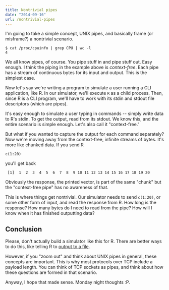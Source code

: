 ```yaml
---
title: Nontrivial pipes
date: "2014-09-16"
url: /nontrivial-pipes
---
```



I'm going to take a simple concept, UNIX pipes, and basically frame (or misframe?) a nontrivial scenario.

    $ cat /proc/cpuinfo | grep CPU | wc -l
    4

We all know pipes, of course. You pipe stuff in and pipe stuff out. Easy enough. I think the piping in the example above is *context-free*. Each pipe has a stream of continuous bytes for its input and output. This is the simplest case.

Now let's say we're writing a program to simulate a user running a CLI application, like R. In our simulator, we'll execute `R` as a child process. Then, since R is a CLI program, we'll have to work with its stdin and stdout file descriptors (which are pipes).

It's easy enough to simulate a user typing in commands -- simply write data to R's stdin. To get the output, read from its stdout. We know this, and the entire scenario is simple enough. Let's also call it "context-free."

But what if you wanted to capture the output for each command separately? Now we're moving away from the context-free, infinite streams of bytes. It's more like chunked data. If you send R

    c(1:20)

you'll get back

     [1]  1  2  3  4  5  6  7  8  9 10 11 12 13 14 15 16 17 18 19 20

Obviously the response, the printed vector, is part of the same "chunk" but the "context-free pipe" has no awareness of that.

This is where things get nontrivial. Our simulator needs to send `c(1:20)`, or some other form of input, and read the response from R. How long is the response? How many bytes do I need to read from the pipe? How will I know when it has finished outputting data?

Conclusion
---
Please, don't actually build a simulator like this for R. There are better ways to do this, like telling R to [output to a file](http://www.statmethods.net/interface/io.html).

However, if you "zoom out" and think about UNIX pipes in general, these concepts are important. This is why most protocols over TCP include a payload length. You can think of TCP sockets as pipes, and think about how these questions are formed in that scenario.

Anyway, I hope that made sense. Monday night thoughts :P.
